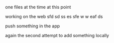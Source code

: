 one files at the time at this point

working on the web  sfd sd ss es sfe w w eaf
ds

push something in the app

again the second attempt to add something locally
